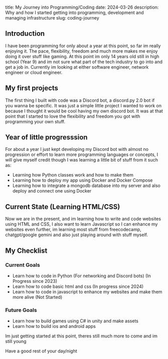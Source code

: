title: My Journey into Programming/Coding
date: 2024-03-26
description: Why and how I started getting into programming, development and managing infrastructure
slug: coding-journey

## Introduction
I have been programming for only about a year at this point, so far im really enjoying it. The pace, flexibility, freedom and much more makes me enjoy doing it over stuff like gaming. At this point im only 14 years old still in high school (Year 9) and im not sure what part of the tech industry to go into and get a job in. Currently im looking at either software engineer, network engineer or cloud engineer.

## My first projects
The first thing I built with code was a Discord bot, a discord.py 2.0 bot if you wanna be specific. It was just a simple little project I wanted to work on because I thought it would be cool having my own discord bot. It was at that point that I started to love the flexibility and freedom you got with programming your own stuff.

## Year of little progresssion
For about a year I just kept developing my Discord bot with almost no progression or effort to learn more programming languages or concepts, I will give myself credit though I was learning a little bit of stuff from it such as:

- Learning how Python classes work and how to make them
- Learning how to deploy my app using Docker and Docker Compose
- Learning how to integrate a mongodb database into my server and also deploy and connect one using Docker

## Current State (Learning HTML/CSS)
Now we are in the present, and im learning how to write and code websites using HTML and CSS, I also want to learn Javascript so I can enhance my websites even further, im learning most stuff from freecodecamp, chatgpt/google gemini and also just playing around with stuff myself.

## My Checklist
### Current Goals
- Learn how to code in Python (For networking and Discord bots) (In Progress since 2023)
- Learn how to code basic html and css (In progress since 2024)
- Learn how to code in javascript to enhance my websites and make them more alive (Not Started)
### Future Goals
- Learn how to build games using C# in unity and make assets
- Learn how to build ios and android apps

Im just getting started at this point, theres still much more to come and im still young

Have a good rest of your day/night

